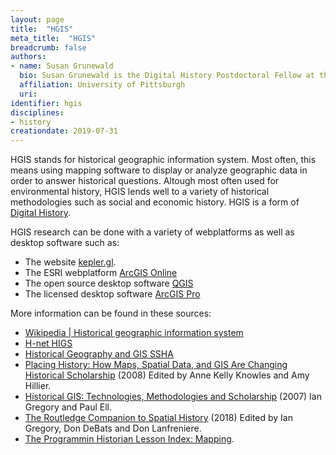 ```yaml
---
layout: page
title:  "HGIS"
meta_title:  "HGIS"
breadcrumb: false
authors: 
- name: Susan Grunewald
  bio: Susan Grunewald is the Digital History Postdoctoral Fellow at the University of Pittsburgh’s World History Center. She received her PhD from Carnegie Mellon University, where she was a two-time A.W. Mellon Fellow in Digital Humanities. Her research focuses on Soviet history, particularly German prisoners of war in the USSR during and after the Second World War.
  affiliation: University of Pittsburgh
  uri:
identifier: hgis
disciplines: 
- history
creationdate: 2019-07-31
---
```

HGIS stands for historical geographic information system. Most often, this means using mapping software to display or analyze geographic data in order to answer historical questions. Altough most often used for environmental history, HGIS lends well to a variety of historical methodologies such as social and economic history. HGIS is a form of [Digital History](/_topics/DigitalHistory.md). 

HGIS research can be done with a variety of webplatforms as well as desktop software such as:
 -  The website [kepler.gl](https://kepler.gl/).
 -  The ESRI webplatform [ArcGIS Online](https://www.arcgis.com/home/index.html)
 -  The open source desktop software [QGIS](https://www.qgis.org/en/site/)
 -  The licensed desktop software [ArcGIS Pro](https://www.esri.com/en-us/arcgis/products/arcgis-pro/overview)

More information can be found in these sources:
 -  [Wikipedia | Historical geographic information system](https://en.wikipedia.org/wiki/Historical_geographic_information_system)
 -  [H-net HIGS](https://networks.h-net.org/tags/hgis)
 -  [Historical Geography and GIS SSHA](https://ssha.org/networks/geography/)
 -  [Placing History: How Maps, Spatial Data, and GIS Are Changing Historical Scholarship](https://books.google.com/books?id=VN1v7rzhSQEC&pg=PA267&dq=HGIS&hl=en&sa=X&ved=0ahUKEwjxxYO1tN3jAhVymeAKHQu0DJwQ6AEINzAC#v=onepage&q=HGIS&f=false) (2008) Edited by Anne Kelly Knowles and Amy Hillier.
 -  [Historical GIS: Technologies, Methodologies and Scholarship](https://books.google.com/books?id=I_HhhJF5Un4C&printsec=frontcover&dq=history+and+gis&hl=en&sa=X&ved=0ahUKEwjI5L67tN3jAhXiYN8KHf6vCF8Q6AEINDAC#v=onepage&q=history%20and%20gis&f=false) (2007) Ian Gregory and Paul Ell.
-  [The Routledge Companion to Spatial History](https://books.google.com/books?id=vchHDwAAQBAJ&pg=PT29&dq=ruth+mostern+editor&hl=en&sa=X&ved=0ahUKEwjbz5bLtN3jAhWMg-AKHdCVAgQQ6AEINDAC#v=onepage&q=ruth%20mostern%20editor&f=false) (2018) Edited by Ian Gregory, Don DeBats and Don Lanfreniere.
-  [The Programmin Historian Lesson Index: Mapping](https://programminghistorian.org/en/lessons/?topic=mapping). 
